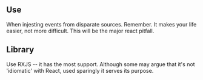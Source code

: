## Use

When injesting events from disparate sources. 
Remember. It makes your life easier, not more difficult. This will be the major react pitfall.


## Library

Use RXJS -- it has the most support. Although some may argue that it's not 'idiomatic' with React, used sparingly it serves its purpose.


